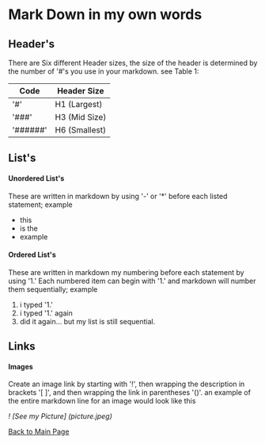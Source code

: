# Mark Down in my own words

## Header's
There are Six different Header sizes, the size of the header is determined by the number of '#'s you use in your markdown.  see Table 1:

Code|Header Size
----|----
'#'|H1 (Largest)
'###'|H3 (Mid Size)
'######'|H6 (Smallest)

## List's

#### Unordered List's
These are written in markdown by using '-' or '*' before each listed statement; example
- this
- is the
- example

#### Ordered List's
These are written in markdown my numbering before each statement by using '1.'
Each numbered item can begin with '1.' and markdown will number them sequentially; example
1. i typed '1.'
1. i typed '1.' again
1. did it again... but my list is still sequential.

## Links
#### Images
Create an image link by starting with '!', then wrapping the description in brackets '[ ]', and then wrapping the link in parentheses '()'.  an example of the entire markdown line for an image would look like this 
>
*!*
*[See my Picture]*
*(picture.jpeg)*

[Back to Main Page](README.md)
